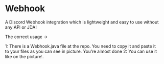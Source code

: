 # Webhook
A Discord Webhook integration which is lightweight and easy to use without any API or JDA!

The correct usage ->

1: There is a Webhook.java file at the repo. You need to copy it and paste it to your files as you can see in picture.
You're almost done
2: You can use it like on the picture!.
